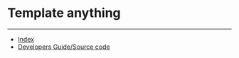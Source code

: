 # Template anything



---

- [Index](/hx-deploy-tool/docs/index)
- [Developers Guide/Source code](https://github.com/helix-collective/hx-deploy-tool)
